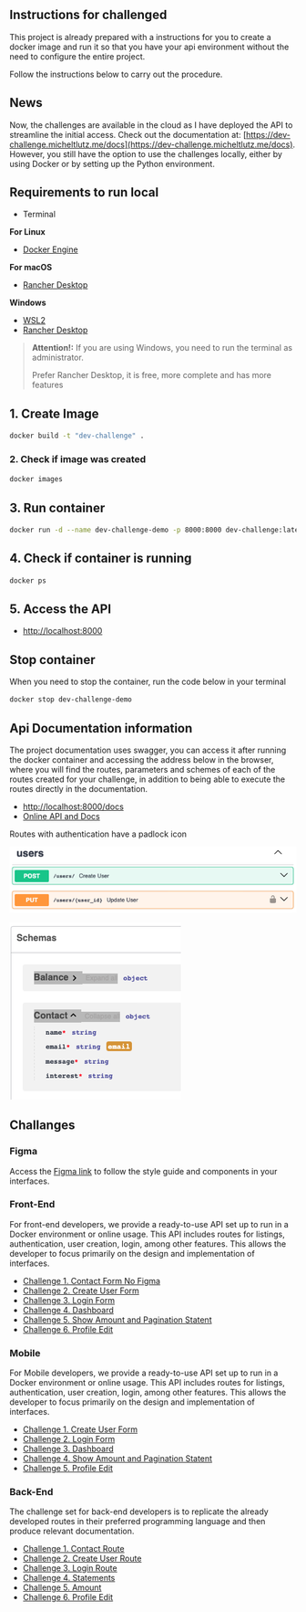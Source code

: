 ## Instructions for challenged

This project is already prepared with a instructions for you to create a docker image and run it so that you have your api environment without the need to configure the entire project.

Follow the instructions below to carry out the procedure.

## News 

Now, the challenges are available in the cloud as I have deployed the API to streamline the initial access. Check out the documentation at: [https://dev-challenge.micheltlutz.me/docs](https://dev-challenge.micheltlutz.me/docs). However, you still have the option to use the challenges locally, either by using Docker or by setting up the Python environment.


## Requirements to run local

- Terminal

**For Linux**
- [Docker Engine](https://docs.docker.com/engine/install/ubuntu/)

**For macOS**
- [Rancher Desktop](https://docs.rancherdesktop.io/getting-started/installation#macos)

**Windows**
- [WSL2](https://learn.microsoft.com/en-us/windows/wsl/install)
- [Rancher Desktop](https://docs.rancherdesktop.io/getting-started/installation#windows)

> **Attention!:** If you are using Windows, you need to run the terminal as administrator.
>
> Prefer Rancher Desktop, it is free, more complete and has more features

## 1. Create Image

```bash
docker build -t "dev-challenge" .
```

### 2. Check if image was created

```bash
docker images
```
## 3. Run container

```bash
docker run -d --name dev-challenge-demo -p 8000:8000 dev-challenge:latest
```

## 4. Check if container is running

```bash
docker ps
```

## 5. Access the API

- [http://localhost:8000](http://localhost:8000)

## Stop container

When you need to stop the container, run the code below in your terminal

```bash
docker stop dev-challenge-demo
```

## Api Documentation information

The project documentation uses swagger, you can access it after running the docker container and accessing the address below in the browser, where you will find the routes, parameters and schemes of each of the routes created for your challenge, in addition to being able to execute the routes directly in the documentation.

- [http://localhost:8000/docs](http://localhost:8000/docs)
- [Online API and Docs](https://dev-challenge.micheltlutz.me/docs)

Routes with authentication have a padlock icon

![Routes with authentication](images/swagger_example_auth.png "Routes with authentication have a padlock icon")

![Schema Example](images/schema_example_contact.png "Simple example of a schema")

## Challanges


### Figma

Access the [Figma link](https://www.figma.com/file/Q44nlEVrODE7W6iBFRVPZL/Desafio-para-devs---App-%2F-Dashboard-%7C-UX%2FUI?type=design&node-id=1%3A655&mode=design&t=aSjbTNYsb0UGO0yp-1) to follow the style guide and components in your interfaces.


### Front-End

For front-end developers, we provide a ready-to-use API set up to run in a Docker environment or online usage. This API includes routes for listings, authentication, user creation, login, among other features. This allows the developer to focus primarily on the design and implementation of interfaces.

- [Challenge 1. Contact Form No Figma](challenge_frontend1.md)
- [Challenge 2. Create User Form](challenge_frontend2.md)
- [Challenge 3. Login Form](challenge_frontend3.md)
- [Challenge 4. Dashboard](challenge_frontend4.md)
- [Challenge 5. Show Amount and Pagination Statent](challenge_frontend5.md)
- [Challenge 6. Profile Edit](challenge_frontend6.md)


### Mobile

For Mobile developers, we provide a ready-to-use API set up to run in a Docker environment or online usage. This API includes routes for listings, authentication, user creation, login, among other features. This allows the developer to focus primarily on the design and implementation of interfaces.

- [Challenge 1. Create User Form](challenge_frontend_mobile1.md)
- [Challenge 2. Login Form](challenge_frontend_mobile2.md)
- [Challenge 3. Dashboard](challenge_frontend_mobile3.md)
- [Challenge 4. Show Amount and Pagination Statent](challenge_frontend_mobile4.md)
- [Challenge 5. Profile Edit](challenge_frontend_mobile5.md)

 
### Back-End

The challenge set for back-end developers is to replicate the already developed routes in their preferred programming language and then produce relevant documentation.

- [Challenge 1. Contact Route](challenge_backend1.md)
- [Challenge 2. Create User Route](challenge_backend2.md)
- [Challenge 3. Login Route](challenge_backend3.md)
- [Challenge 4. Statements](challenge_backend4.md)
- [Challenge 5. Amount](challenge_backend5.md)
- [Challenge 6. Profile Edit](challenge_backend6.md)
